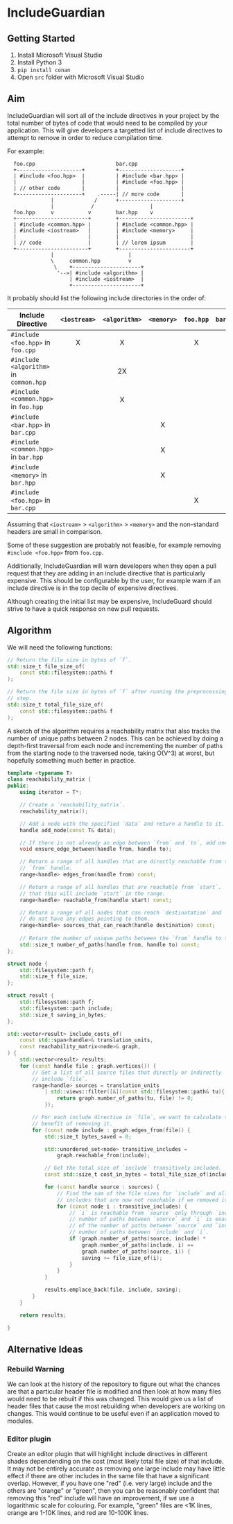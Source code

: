# IncludeGuardian

## Getting Started

  1. Install Microsoft Visual Studio
  2. Install Python 3
  3. `pip install conan`
  4. Open `src` folder with Microsoft Visual Studio

## Aim

IncludeGuardian will sort all of the include directives in your project by the
total number of bytes of code that would need to be compiled by your
application.  This will give developers a targetted list of include
directives to attempt to remove in order to reduce compilation time.

For example:

```
  foo.cpp                          bar.cpp
  +---------------------+          +--------------------+
  | #include <foo.hpp>  |          | #include <bar.hpp> |
  |                     |          | #include <foo.hpp> |
  | // other code       |          |                    |
  +---------------------+    .-----| // more code       |
              |             /      +--------------------+
              |            /                  |
  foo.hpp     v           v        bar.hpp    v
  +-----------------------+        +-----------------------+
  | #include <common.hpp> |        | #include <common.hpp> |
  | #include <iostream>   |        | #include <memory>     |
  |                       |        |                       |
  | // code               |        | // lorem ipsum        |
  +-----------------------+        +-----------------------+
              |                        |
              \     common.hpp         v
               \    +----------------------+
                '-->| #include <algorithm> |
                    | #include <iostream>  |
                    +----------------------+
```

It probably should list the following include directories in the order of:

| Include Directive                      | `<iostream>` | `<algorithm>` | `<memory>` | `foo.hpp` | `bar.hpp` | `common.hpp` |
| -------------------------------------- |:------------:|:-------------:|:----------:|:---------:|:---------:|:------------:|
| `#include <foo.hpp>` in `foo.cpp`      |      X       |       X       |            |     X     |           |      X       |
| `#include <algorithm>` in `common.hpp` |              |      2X       |            |           |           |              |
| `#include <common.hpp>` in `foo.hpp`   |              |       X       |            |           |           |      X       |
| `#include <bar.hpp>` in `bar.cpp`      |              |               |      X     |           |    X      |              |
| `#include <common.hpp>` in `bar.hpp`   |              |               |      X     |           |           |              |
| `#include <memory>` in `bar.hpp`       |              |               |      X     |           |           |              |
| `#include <foo.hpp>` in `bar.cpp`      |              |               |            |     X     |           |              |

Assuming that `<iostream>` > `<algorithm>` > `<memory>` and the non-standard
headers are small in comparison.

Some of these suggestion are probably not feasible, for example removing
`#include <foo.hpp>` from `foo.cpp`.

Additionally, IncludeGuardian will warn developers when they open a pull
request that they are adding in an include directive that is particularly
expensive.  This should be configurable by the user, for example warn if
an include directive is in the top decile of expensive directives.

Although creating the initial list may be expensive, IncludeGuard should
strive to have a quick response on new pull requests.

## Algorithm

We will need the following functions:

```cpp
// Return the file size in bytes of `f`.
std::size_t file_size_of(
    const std::filesystem::path& f
);

// Return the file size in bytes of `f` after running the preprocessing
// step.
std::size_t total_file_size_of(
    const std::filesystem::path& f
);
```

A sketch of the algorithm requires a reachability matrix that also tracks
the number of unique paths between 2 nodes.  This can be achieved by doing
a depth-first traversal from each node and incrementing the number of paths
from the starting node to the traversed node, taking O(V^3) at worst, but
hopefully something much better in practice.

```cpp
template <typename T>
class reachability_matrix {
public:
    using iterator = T*;

    // Create a `reachability_matrix`.
    reachability_matrix();

    // Add a node with the specified `data` and return a handle to it.
    handle add_node(const T& data);

    // If there is not already an edge between `from` and `to`, add one.
    void ensure_edge_between(handle from, handle to);

    // Return a range of all handles that are directly reachable from the
    // `from` handle.
    range<handle> edges_from(handle from) const;

    // Return a range of all handles that are reachable from `start`.  Note
    // that this will include `start` in the range.
    range<handle> reachable_from(handle start) const;

    // Return a range of all nodes that can reach `destinatation` and
    // do not have any edges pointing to them.
    range<handle> sources_that_can_reach(handle destination) const;
    
    // Return the number of unique paths between the `from` handle to the `to` handle.
    std::size_t number_of_paths(handle from, handle to) const;
};

struct node {
    std::filesystem::path f;
    std::size_t file_size;
};

struct result {
    std::filesystem::path f;
    std::filesystem::path include;
    std::size_t saving_in_bytes;
};

std::vector<result> include_costs_of(
    const std::span<handle>& translation_units,
    const reachability_matrix<node>& graph,
) {
    std::vector<result> results;
    for (const handle file : graph.vertices()) {
        // Get a list of all source files that directly or indirectly
        // include `file`.
        range<handle> sources = translation_units
            | std::views::filter([&](const std::filesystem::path& tu){
                return graph.number_of_paths(tu, file) != 0;
            });

        // For each include directive in `file`, we want to calculate the
        // benefit of removing it.
        for (const node include : graph.edges_from(file)) {
            std::size_t bytes_saved = 0;

            std::unordered_set<node> transitive_includes =
                graph.reachable_from(include);

            // Get the total size of `include` transitively included.
            const std::size_t cost_in_bytes = total_file_size_of(include);

            for (const handle source : sources) {
                // Find the sum of the file sizes for `include` and all its
                // includes that are now not reachable if we removed it.
                for (const node i : transitive_includes) {
                    // `i` is reachable from `source` only through `include` if the
                    // number of paths between `source` and `i` is exactly the product
                    // of the number of paths between `source` and `include`, and the
                    // number of paths between `include` and `i`.
                    if (graph.number_of_paths(source, include) *
                        graph.number_of_paths(include, i) ==
                        graph.number_of_paths(source, i)) {
                        saving += file_size_of(i);
                    }
                }
            }

            results.emplace_back(file, include, saving);
        }
    }

    return results;

}
```

## Alternative Ideas

### Rebuild Warning

We can look at the history of the repository to figure out what the chances
are that a particular header file is modified and then look at how many
files would need to be rebuilt if this was changed.  This would give us a list
of header files that cause the most rebuilding when developers are working on
changes.  This would continue to be useful even if an application moved to
modules.

### Editor plugin

Create an editor plugin that will highlight include directives in different
shades dependending on the cost (most likely total file size) of that include.
It may not be entirely accurate as removing one large include may have little
effect if there are other includes in the same file that have a significant
overlap.  However, if you have one "red" (i.e. very large) include and the
others are "orange" or "green", then you can be reasonably confident that
removing this "red" include will have an improvement, if we use a logarithmic
scale for colouring.  For example, "green" files are <1K lines, orange are
1-10K lines, and red are 10-100K lines.

